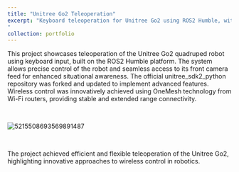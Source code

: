 ```yaml
---
title: "Unitree Go2 Teleoperation"
excerpt: "Keyboard teleoperation for Unitree Go2 using ROS2 Humble, with front camera access <br/> ![5215508693569891487](https://github.com/user-attachments/assets/da2bd45c-b614-4a3c-92b7-09e873502f49)
"
collection: portfolio
---
```


This project showcases teleoperation of the Unitree Go2 quadruped robot using keyboard input, built on the ROS2 Humble platform. The system allows precise control of the robot and seamless access to its front camera feed for enhanced situational awareness. The official unitree_sdk2_python repository was forked and updated to implement advanced features. Wireless control was innovatively achieved using OneMesh technology from Wi-Fi routers, providing stable and extended range connectivity.

<br/>

![5215508693569891487](https://github.com/user-attachments/assets/2f511c9a-0327-41fe-beae-77a2e1a9a5f3)


<br/>

The project achieved efficient and flexible teleoperation of the Unitree Go2, highlighting innovative approaches to wireless control in robotics.

